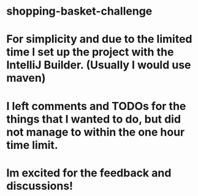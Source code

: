 ﻿# shopping-basket-challenge
 # For simplicity and due to the limited time I set up the project with the IntelliJ Builder. (Usually I would use maven)
 # I left comments and TODOs for the things that I wanted to do, but did not manage to within the one hour time limit.
 # Im excited for the feedback and discussions!

